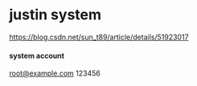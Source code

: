# justin system

https://blog.csdn.net/sun_t89/article/details/51923017

#### system account
root@example.com 123456

